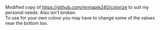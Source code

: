 Modified copy of https://github.com/mrmaple240/colorize to suit my personal needs. Also isn't broken.  
To use for your own colour you may have to change some of the values near the bottom too.
